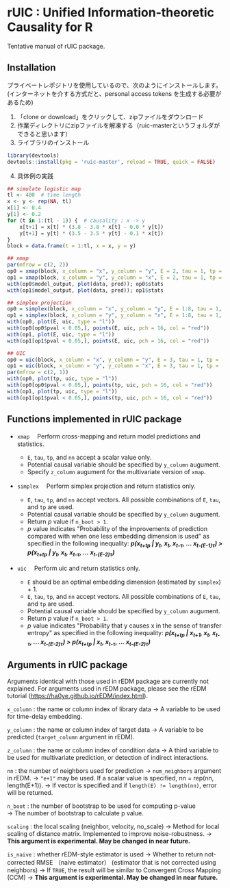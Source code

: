 # rUIC : Unified Information-theoretic Causality for R

Tentative manual of rUIC package.

## Installation

プライベートレポジトリを使用しているので、次のようにインストールします。
(インターネットを介する方式だと、personal access tokens を生成する必要があるため)

1. 「clone or download」をクリックして、zipファイルをダウンロード
2. 作業ディレクトリにzipファイルを解凍する（ruic-masterというフォルダができると思います）
3. ライブラリのインストール
``` r
library(devtools)
devtools::install(pkg = 'ruic-master', reload = TRUE, quick = FALSE)
``` 
4. 具体例の実践

``` r
## simulate logistic map
tl <- 400  # time length
x <- y <- rep(NA, tl)
x[1] <- 0.4
y[1] <- 0.2
for (t in 1:(tl - 1)) {  # causality : x -> y
    x[t+1] = x[t] * (3.8 - 3.8 * x[t] - 0.0 * y[t])
    y[t+1] = y[t] * (3.5 - 3.5 * y[t] - 0.1 * x[t])
}
block = data.frame(t = 1:tl, x = x, y = y)

## xmap
par(mfrow = c(2, 2))
op0 = xmap(block, x_column = "x", y_column = "y", E = 2, tau = 1, tp = -1)
op1 = xmap(block, x_column = "y", y_column = "x", E = 2, tau = 1, tp = -1)
with(op0$model_output, plot(data, pred)); op0$stats
with(op1$model_output, plot(data, pred)); op1$stats

## simplex projection
op0 = simplex(block, x_column = "x", y_column = "y", E = 1:8, tau = 1, tp = -1, n_boot = 2000)
op1 = simplex(block, x_column = "y", y_column = "x", E = 1:8, tau = 1, tp = -1, n_boot = 2000)
with(op0, plot(E, uic, type = "l"))
with(op0[op0$pval < 0.05,], points(E, uic, pch = 16, col = "red"))
with(op1, plot(E, uic, type = "l"))
with(op1[op1$pval < 0.05,], points(E, uic, pch = 16, col = "red"))

## UIC
op0 = uic(block, x_column = "x", y_column = "y", E = 3, tau = 1, tp = -4:0, n_boot = 2000)
op1 = uic(block, x_column = "y", y_column = "x", E = 3, tau = 1, tp = -4:0, n_boot = 2000)
par(mfrow = c(2, 1))
with(op0, plot(tp, uic, type = "l"))
with(op0[op0$pval < 0.05,], points(tp, uic, pch = 16, col = "red"))
with(op1, plot(tp, uic, type = "l"))
with(op1[op1$pval < 0.05,], points(tp, uic, pch = 16, col = "red"))
``` 

## Functions implemented in rUIC package

- `xmap`
　Perform cross-mapping and return model predictions and statistics.
    - `E`, `tau`, `tp`, and `nn` accept a scalar value only.
    - Potential causal variable should be specified by `y_column` augument.
    - Specify `z_column` augument for the multivariate version of `xmap`.

- `simplex`
　Perform simplex projection and return statistics only.
    - `E`, `tau`, `tp`, and `nn` accept vectors. All possible combinations of  `E`, `tau`, and `tp` are used.
    - Potential causal variable should be specified by `y_column` augument.
    - Return _p_ value if `n_boot > 1`.
    - _p_ value indicates "Probability of the improvements of prediction compared with when one less embedding dimension is used" as specified in the following inequality:
    **_p(x<sub>t+tp</sub> | y<sub>t</sub>, x<sub>t</sub>, x<sub>t-&tau;</sub>, ... x<sub>t-(E-1)&tau;</sub>) > p(x<sub>t+tp</sub> | y<sub>t</sub>, x<sub>t</sub>, x<sub>t-&tau;</sub>, ... x<sub>t-(E-2)&tau;</sub>)_**

- `uic`
　Perform uic and return statistics only.
    - `E` should be an optimal embedding dimension (estimated by `simplex`) + 1.
    - `E`, `tau`, `tp`, and `nn` accept vectors. All possible combinations of  `E`, `tau`, and `tp` are used.
    - Potential causal variable should be specified by `y_column` augument.
    - Return _p_ value if `n_boot > 1`.
    - _p_ value indicates "Probability that y causes x in the sense of transfer entropy" as specified in the following inequality:
    **_p(x<sub>t+tp</sub> | x<sub>t+1</sub>, x<sub>t</sub>, x<sub>t-&tau;</sub>, ... x<sub>t-(E-2)&tau;</sub>) > p(x<sub>t+tp</sub> |  x<sub>t</sub>, x<sub>t-&tau;</sub>, ... x<sub>t-(E-2)&tau;</sub>)_**

## Arguments in rUIC package

Arguments identical with those used in rEDM package are currently not explained. For arguments used in rEDM package, please see the rEDM tutorial (https://ha0ye.github.io/rEDM/index.html).

`x_column` : the name or column index of library data
    &rarr; A variable to be used for time-delay embedding.

`y_column` : the name or column index of target data
    &rarr; A variable to be predicted (`target_column` argument in rEDM).

`z_column` : the name or column index of condition data
    &rarr; A third variable to be used for multivariate prediction, or detection of indirect interactions.

`nn` : the number of neighbors used for prediction
    &rarr; `num_neighbors` argument in rEDM.
    &rarr; `"e+1"` may be used. If a scalar value is specified, nn = rep(nn, length(E+1)).
    &rarr; If vector is specified and if `length(E) != length(nn)`, error will be returned.

`n_boot` :  the number of bootstrap to be used for computing p-value  
    &rarr; The number of bootstrap to calculate p value.

`scaling` : the local scaling (neighbor, velocity, no_scale)
    &rarr; Method for local scaling of distance matrix. Implemented to improve noise-robustness.
    &rarr; **This argument is experimental. May be changed in near future.**

`is_naive` : whether rEDM-style estimator is used
    &rarr; Whether to return not-corrected RMSE （naive estimator） (estimator that is not corrected using neighbors)
    &rarr; If `TRUE`, the result will be similar to Convergent Cross Mapping (CCM)
    &rarr; **This argument is experimental. May be changed in near future.**

